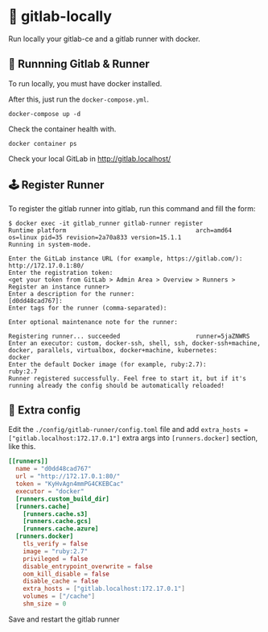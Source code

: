 # :fox_face: gitlab-locally

Run locally your gitlab-ce and a gitlab runner with docker.

## :flags: Runnning Gitlab & Runner

To run locally, you must have docker installed.

After this, just run the `docker-compose.yml`.

```shell
docker-compose up -d
```

Check the container health with.

```shell
docker container ps
```

Check your local GitLab in http://gitlab.localhost/ 

## :joystick: Register Runner

To register the gitlab runner into gitlab, run this command and fill the form:

```shell
$ docker exec -it gitlab_runner gitlab-runner register
Runtime platform                                    arch=amd64 os=linux pid=35 revision=2a70a833 version=15.1.1
Running in system-mode.                            
                                                   
Enter the GitLab instance URL (for example, https://gitlab.com/):
http://172.17.0.1:80/
Enter the registration token:
<get your token from GitLab > Admin Area > Overview > Runners > Register an instance runner>
Enter a description for the runner:
[d0dd48cad767]: 
Enter tags for the runner (comma-separated):

Enter optional maintenance note for the runner:

Registering runner... succeeded                     runner=5jaZNWRS
Enter an executor: custom, docker-ssh, shell, ssh, docker-ssh+machine, docker, parallels, virtualbox, docker+machine, kubernetes:
docker
Enter the default Docker image (for example, ruby:2.7):
ruby:2.7
Runner registered successfully. Feel free to start it, but if it's running already the config should be automatically reloaded! 
```

## :game_die: Extra config

Edit the `./config/gitlab-runner/config.toml` file and add `extra_hosts = ["gitlab.localhost:172.17.0.1"]` extra args into `[runners.docker]` section, like this.

```toml
[[runners]]
  name = "d0dd48cad767"
  url = "http://172.17.0.1:80/"
  token = "KyHvAgn4mmPG4CKEBCac"
  executor = "docker"
  [runners.custom_build_dir]
  [runners.cache]
    [runners.cache.s3]
    [runners.cache.gcs]
    [runners.cache.azure]
  [runners.docker]
    tls_verify = false
    image = "ruby:2.7"
    privileged = false
    disable_entrypoint_overwrite = false
    oom_kill_disable = false
    disable_cache = false
    extra_hosts = ["gitlab.localhost:172.17.0.1"]
    volumes = ["/cache"]
    shm_size = 0
```

Save and restart the gitlab runner
